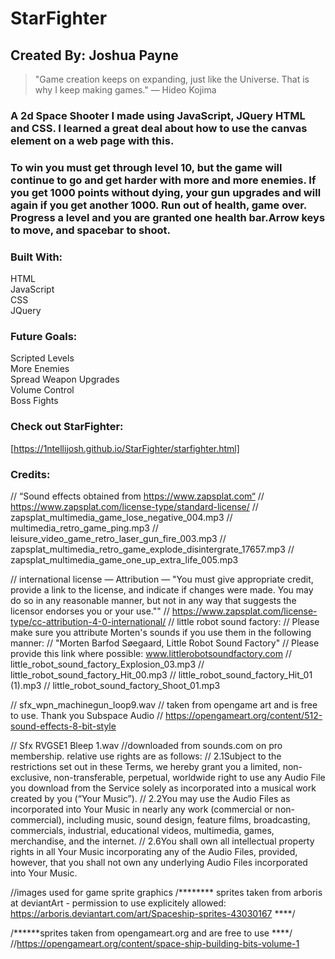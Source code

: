 # StarFighter

## Created By: Joshua Payne

> "Game creation keeps on expanding, just like the Universe. That is why I keep making games." ― Hideo Kojima


### A 2d Space Shooter I made using JavaScript, JQuery HTML and CSS. I learned a great deal about how to use the canvas element on a web page with this.

### To win you must get through level 10, but the game will continue to go and get harder with more and more enemies. If you get 1000 points without dying, your gun upgrades and will again if you get another 1000. Run out of health, game over. Progress a level and you are granted one health bar.Arrow keys to move, and spacebar to shoot.


### Built With:

HTML  
JavaScript  
CSS  
JQuery  

### Future Goals:

Scripted Levels  
More Enemies  
Spread Weapon Upgrades  
Volume Control  
Boss Fights  

### Check out StarFighter:
[https://1ntellijosh.github.io/StarFighter/starfighter.html]

### Credits:

// “Sound effects obtained from https://www.zapsplat.com“
// https://www.zapsplat.com/license-type/standard-license/
// zapsplat_multimedia_game_lose_negative_004.mp3
// multimedia_retro_game_ping.mp3
// leisure_video_game_retro_laser_gun_fire_003.mp3
// zapsplat_multimedia_retro_game_explode_disintergrate_17657.mp3
// zapsplat_multimedia_game_one_up_extra_life_005.mp3

// international license — Attribution — "You must give appropriate credit, provide a link to the license, and indicate if changes were made. You may do so in any reasonable manner, but not in any way that suggests the licensor endorses you or your use.""
// https://www.zapsplat.com/license-type/cc-attribution-4-0-international/
// little robot sound factory:
// Please make sure you attribute Morten's sounds if you use them in the following manner:
// "Morten Barfod Søegaard, Little Robot Sound Factory"
// Please provide this link where possible: www.littlerobotsoundfactory.com
// little_robot_sound_factory_Explosion_03.mp3
// little_robot_sound_factory_Hit_00.mp3
// little_robot_sound_factory_Hit_01 (1).mp3
// little_robot_sound_factory_Shoot_01.mp3

// sfx_wpn_machinegun_loop9.wav
// taken from opengame art and is free to use. Thank you Subspace Audio
// https://opengameart.org/content/512-sound-effects-8-bit-style

// Sfx RVGSE1 Bleep 1.wav
//downloaded from sounds.com on pro membership. relative use rights are as follows:
// 2.1Subject to the restrictions set out in these Terms, we hereby grant you a limited, non-exclusive, non-transferable, perpetual, worldwide right to use any Audio File you download from the Service solely as incorporated into a musical work created by you (“Your Music”).
// 2.2You may use the Audio Files as incorporated into Your Music in nearly any work (commercial or non-commercial), including music, sound design, feature films, broadcasting, commercials, industrial, educational videos, multimedia, games, merchandise, and the internet.
// 2.6You shall own all intellectual property rights in all Your Music incorporating any of the Audio Files, provided, however, that you shall not own any underlying Audio Files incorporated into Your Music.

//images used for game sprite graphics
/********   sprites taken from arboris at deviantArt - permission to use explicitely allowed: https://arboris.deviantart.com/art/Spaceship-sprites-43030167   ****/

/******sprites taken from opengameart.org and are free to use   ****/
//https://opengameart.org/content/space-ship-building-bits-volume-1
